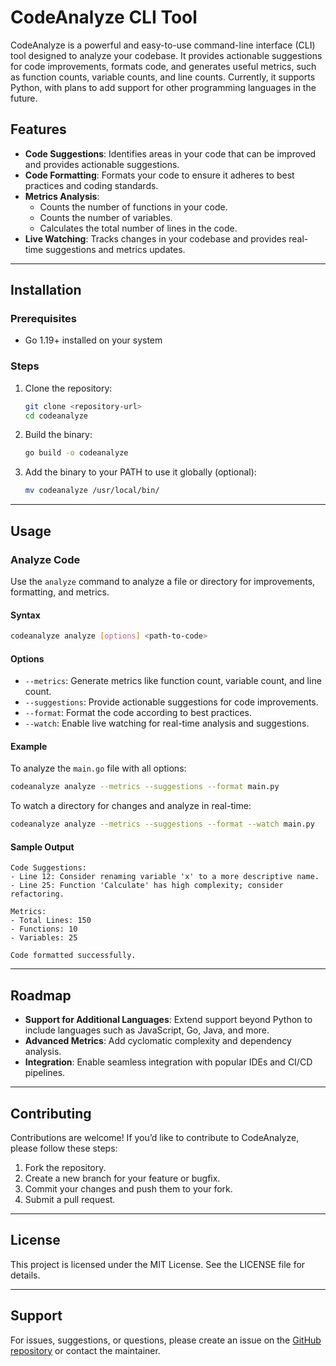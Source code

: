 # CodeAnalyze CLI Tool

CodeAnalyze is a powerful and easy-to-use command-line interface (CLI) tool designed to analyze your codebase. It provides actionable suggestions for code improvements, formats code, and generates useful metrics, such as function counts, variable counts, and line counts. Currently, it supports Python, with plans to add support for other programming languages in the future.

## Features

- **Code Suggestions**: Identifies areas in your code that can be improved and provides actionable suggestions.
- **Code Formatting**: Formats your code to ensure it adheres to best practices and coding standards.
- **Metrics Analysis**: 
  - Counts the number of functions in your code.
  - Counts the number of variables.
  - Calculates the total number of lines in the code.
- **Live Watching**: Tracks changes in your codebase and provides real-time suggestions and metrics updates.

---

## Installation

### Prerequisites
- Go 1.19+ installed on your system

### Steps
1. Clone the repository:
   ```bash
   git clone <repository-url>
   cd codeanalyze
   ```

2. Build the binary:
   ```bash
   go build -o codeanalyze
   ```

3. Add the binary to your PATH to use it globally (optional):
   ```bash
   mv codeanalyze /usr/local/bin/
   ```

---

## Usage

### Analyze Code
Use the `analyze` command to analyze a file or directory for improvements, formatting, and metrics.

#### Syntax
```bash
codeanalyze analyze [options] <path-to-code>
```

#### Options
- `--metrics`: Generate metrics like function count, variable count, and line count.
- `--suggestions`: Provide actionable suggestions for code improvements.
- `--format`: Format the code according to best practices.
- `--watch`: Enable live watching for real-time analysis and suggestions.

#### Example
To analyze the `main.go` file with all options:
```bash
codeanalyze analyze --metrics --suggestions --format main.py
```

To watch a directory for changes and analyze in real-time:
```bash
codeanalyze analyze --metrics --suggestions --format --watch main.py
```

#### Sample Output
```
Code Suggestions:
- Line 12: Consider renaming variable 'x' to a more descriptive name.
- Line 25: Function 'Calculate' has high complexity; consider refactoring.

Metrics:
- Total Lines: 150
- Functions: 10
- Variables: 25

Code formatted successfully.
```

---

## Roadmap
- **Support for Additional Languages**: Extend support beyond Python to include languages such as JavaScript, Go, Java, and more.
- **Advanced Metrics**: Add cyclomatic complexity and dependency analysis.
- **Integration**: Enable seamless integration with popular IDEs and CI/CD pipelines.

---

## Contributing
Contributions are welcome! If you’d like to contribute to CodeAnalyze, please follow these steps:
1. Fork the repository.
2. Create a new branch for your feature or bugfix.
3. Commit your changes and push them to your fork.
4. Submit a pull request.

---

## License
This project is licensed under the MIT License. See the LICENSE file for details.

---

## Support
For issues, suggestions, or questions, please create an issue on the [GitHub repository](<repository-url>) or contact the maintainer.

